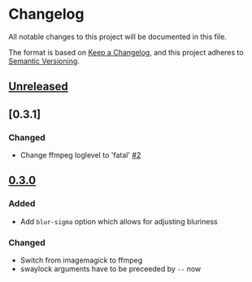 # Changelog
All notable changes to this project will be documented in this file.

The format is based on [Keep a Changelog](https://keepachangelog.com/en/1.0.0/),
and this project adheres to [Semantic Versioning](https://semver.org/spec/v2.0.0.html).

## [Unreleased]

## [0.3.1]

### Changed

- Change ffmpeg loglevel to 'fatal' [#2]

## [0.3.0]

### Added

- Add `blur-sigma` option which allows for adjusting bluriness

### Changed

- Switch from imagemagick to ffmpeg
- swaylock arguments have to be preceeded by `--` now

[#2]: https://github.com/cjbassi/gotop/pull/2

[Unreleased]: https://github.com/cjbassi/swaylock-blur/compare/0.3.0...HEAD
[0.3.0]: https://github.com/cjbassi/swaylock-blur/compare/0.2.1...0.3.0
